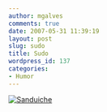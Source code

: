 ```yaml
---
author: mgalves
comments: true
date: 2007-05-31 11:39:19
layout: post
slug: sudo
title: Sudo
wordpress_id: 137
categories:
- Humor
---
```


[![Sanduiche]({{BASE_PATH}}/images/2007-05-31-sudo/sandwich.png)]({{BASE_PATH}}/images/2007-05-31-sudo/sandwich.png)
